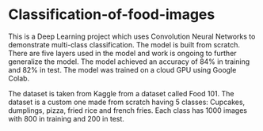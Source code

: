 # Classification-of-food-images
This is a Deep Learning project which uses Convolution Neural Networks to demonstrate multi-class classification. The model is built from scratch. There are five layers used in the model and work is ongoing to further generalize the model. The model achieved an accuracy of 84% in training and 82% in test. The model was trained on a cloud GPU using Google Colab.

The dataset is taken from Kaggle from a dataset called Food 101. The dataset is a custom one made from scratch having 5 classes: Cupcakes, dumplings, pizza, fried rice and french fries. Each class has 1000 images with 800 in training and 200 in test. 

